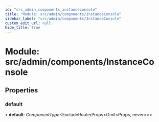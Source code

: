 ```yaml
---
id: "src_admin_components_instanceconsole"
title: "Module: src/admin/components/InstanceConsole"
sidebar_label: "src/admin/components/InstanceConsole"
custom_edit_url: null
hide_title: true
---
```


# Module: src/admin/components/InstanceConsole

## Properties

### default

• **default**: *ComponentType*<ExcludeRouterProps<Omit<Props, never\>\>\>
